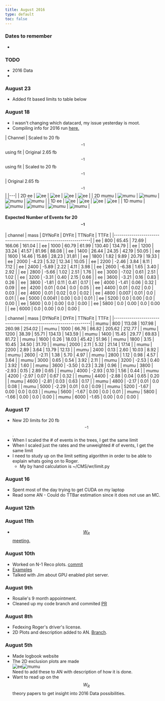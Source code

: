 ```yaml
---
title: August 2016
type: default
toc: false
---
```


### Dates to remember
 *

### TODO
 * 2016 Data
 * 
 
### August 23
 * Added fit based limits to table below

### August 18
 * I wasn't changing which datacard, my issue yesterday is moot. 
 * Compiling info for 2016 run [here.](../Run2016Notes/)

| Channel |  Scaled to 20 fb$${}^{-1}$$ using fit | Original 2.65 fb$${}^{-1}$$  using fit |  Scaled to 20 fb$${}^{-1}$$ | Original 2.65 fb$${}^{-1}$$ |
|---|
|  2D  ee    |  ![ee](http://phansen.web.cern.ch/phansen/wr-plots/lim2dWReejj_SHv1920invfb_50toys_tf1fit_limit.png)      |  ![ee](http://phansen.web.cern.ch/phansen/wr-plots/lim2dWReejj_SHv1950toys_tf1fit_limit.png)      |  ![ee](http://phansen.web.cern.ch/phansen/wr-plots/lim2dWReejj_SHv1920invfb_50toys_limit.png)      |  ![ee](http://phansen.web.cern.ch/phansen/wr-plots/lim2dWReejj_SHv19800toys_limit.png)      |
|  2D  mumu  |  ![mumu](http://phansen.web.cern.ch/phansen/wr-plots/lim2dWRmumujj_SHv1920invfb_50toys_tf1fit_limit.png)  |  ![mumu](http://phansen.web.cern.ch/phansen/wr-plots/lim2dWRmumujj_SHv1950toys_tf1fit_limit.png)  |  ![mumu](http://phansen.web.cern.ch/phansen/wr-plots/lim2dWRmumujj_SHv1920invfb_50toys_limit.png)  |  ![mumu](http://phansen.web.cern.ch/phansen/wr-plots/lim2dWRmumujj_SHv19800toys_limit.png)  |
|  1D  ee    |  ![ee](http://phansen.web.cern.ch/phansen/wr-plots/limWReejj_SHv1920invfb_50toys_tf1fit_full.png)         |  ![ee](http://phansen.web.cern.ch/phansen/wr-plots/limWReejj_SHv1950toys_tf1fit_full.png)         |  ![ee](http://phansen.web.cern.ch/phansen/wr-plots/limWReejj_SHv1920invfb_50toys_full.png)         |  ![ee](http://phansen.web.cern.ch/phansen/wr-plots/limWReejj_SHv19800toys_full.png)         |
|  1D  mumu  |  ![mumu](http://phansen.web.cern.ch/phansen/wr-plots/limWRmumujj_SHv1920invfb_50toys_tf1fit_full.png)     |  ![mumu](http://phansen.web.cern.ch/phansen/wr-plots/limWRmumujj_SHv1950toys_tf1fit_full.png)     |  ![mumu](http://phansen.web.cern.ch/phansen/wr-plots/limWRmumujj_SHv1920invfb_50toys_full.png)     |  ![mumu](http://phansen.web.cern.ch/phansen/wr-plots/limWRmumujj_SHv19800toys_full.png)     |


<a name="table"></a>

#### Expected Number of Events for 20 $${}^{-1}$$ 

|  channel  |  mass  |  DYNoFit  |  DYFit   |  TTNoFit  |  TTFit   |
|------------------------------------------------------------------|
|  ee       |  800   |  65.45    |  72.69   |  166.06   |  161.04  |
|  ee       |  1000  |  60.79    |  61.99   |  130.40   |  134.79  |
|  ee       |  1200  |  33.24    |  41.57   |  81.96    |  88.08   |
|  ee       |  1400  |  26.44    |  24.35   |  42.19    |  50.05   |
|  ee       |  1600  |  14.46    |  15.86   |  28.23    |  31.81   |
|  ee       |  1800  |  1.82     |  9.89    |  20.79    |  19.33   |
|  ee       |  2000  |  -4.23    |  5.32    |  12.34    |  10.05   |
|  ee       |  2200  |  -2.46    |  3.84    |  8.11     |  7.12    |
|  ee       |  2400  |  -5.89    |  2.22    |  4.11     |  3.98    |
|  ee       |  2600  |  -6.38    |  1.65    |  3.40     |  2.92    |
|  ee       |  2800  |  -5.66    |  1.02    |  2.51     |  1.76    |
|  ee       |  3000  |  -7.02    |  0.61    |  2.51     |  1.02    |
|  ee       |  3200  |  -3.31    |  0.40    |  2.15     |  0.66    |
|  ee       |  3600  |  -3.21    |  0.16    |  0.83     |  0.26    |
|  ee       |  3800  |  -1.81    |  0.11    |  0.41     |  0.17    |
|  ee       |  4000  |  -1.41    |  0.06    |  0.32     |  0.09    |
|  ee       |  4200  |  0.01     |  0.04    |  0.0      |  0.05    |
|  ee       |  4400  |  0.01     |  0.02    |  0.0      |  0.03    |
|  ee       |  4600  |  0.01     |  0.02    |  0.0      |  0.02    |
|  ee       |  4800  |  0.007    |  0.01    |  0.0      |  0.01    |
|  ee       |  5000  |  0.0041   |  0.00    |  0.0      |  0.01    |
|  ee       |  5200  |  0.0      |  0.00    |  0.0      |  0.00    |
|  ee       |  5600  |  0.0      |  0.00    |  0.0      |  0.00    |
|  ee       |  5800  |  0.0      |  0.00    |  0.0      |  0.00    |
|  ee       |  6000  |  0.0      |  0.00    |  0.0      |  0.00    |

|  channel  |  mass  |  DYNoFit  |  DYFit   |  TTNoFit  |  TTFit   |
|------------------------------------------------------------------|
|  mumu     |  800   |  113.08   |  107.98  |  260.98   |  254.02  |
|  mumu     |  1000  |  66.76    |  86.82   |  205.62   |  212.77  |
|  mumu     |  1200  |  38.39    |  55.71   |  134.13   |  143.59  |
|  mumu     |  1400  |  15.45    |  29.77   |  69.83    |  81.72   |
|  mumu     |  1600  |  0.26     |  18.03   |  45.42    |  51.96   |
|  mumu     |  1800  |  3.15     |  10.45   |  34.50    |  31.70   |
|  mumu     |  2000  |  2.11     |  5.32    |  21.14    |  17.14   |
|  mumu     |  2200  |  2.89     |  3.64    |  13.79    |  12.13   |
|  mumu     |  2400  |  0.13     |  2.60    |  10.03    |  8.92    |
|  mumu     |  2600  |  -2.11    |  1.38    |  5.70     |  4.97    |
|  mumu     |  2800  |  1.12     |  0.98    |  4.57     |  3.64    |
|  mumu     |  3000  |  0.65     |  0.54    |  3.92     |  2.11    |
|  mumu     |  3200  |  -2.53    |  0.40    |  3.92     |  1.60    |
|  mumu     |  3600  |  -3.50    |  0.23    |  3.28     |  0.96    |
|  mumu     |  3800  |  -2.93    |  0.15    |  2.89     |  0.65    |
|  mumu     |  4000  |  -2.93    |  0.10    |  1.56     |  0.44    |
|  mumu     |  4200  |  -2.97    |  0.07    |  0.67     |  0.32    |
|  mumu     |  4400  |  -2.88    |  0.04    |  0.65     |  0.20    |
|  mumu     |  4600  |  -2.81    |  0.03    |  0.63     |  0.17    |
|  mumu     |  4800  |  -2.17    |  0.01    |  0.0      |  0.08    |
|  mumu     |  5000  |  -2.29    |  0.01    |  0.0      |  0.09    |
|  mumu     |  5200  |  -1.67    |  0.00    |  0.0      |  0.03    |
|  mumu     |  5600  |  -1.67    |  0.00    |  0.0      |  0.01    |
|  mumu     |  5800  |  -1.66    |  0.00    |  0.0      |  0.00    |
|  mumu     |  6000  |  -1.65    |  0.00    |  0.0      |  0.00    |

### August 17
 * New 2D limits for 20 fb$${}^{-1}$$.
 * When I scaled the # of events in the trees, I get the same limit
 * When I scaled just the rates and the unweighted # of events, I get the same limit
 * I need to study up on the limit setting algorithm in order to be able to explain whats going on to Roger. 
    * My by hand calculation is ~/CMS/wr/limit.py

### August 16

 * Spent most of the day trying to get CUDA on my laptop
 * Read some AN - Could do TTBar estimation since it does not use an MC.

### August 12th

### August 11th
 * [$$W_R$$ meeting.](https://indico.cern.ch/event/562412/)
 
### August 10th
 * Worked on N-1 Reco plots. [commit](https://github.com/UMN-CMS/cms-WR/commit/d9e53a433131f784d7be9d6e96fa25a7f150cf83)
 * [Examples](http://phansen.web.cern.ch/phansen/wr-plots/?match=nminus*800_400*)
 * Talked with Jim about GPU enabled plot server. 

### August 9th
 * Rosalie's 9 month appointment.
 * Cleaned up my code branch and commited [PR](https://github.com/UMN-CMS/cms-WR/pull/77)

### August 8th
 * Fedexing Roger's driver's license.
 * 2D Plots and description added to AN. [Branch](https://gitlab.cern.ch/cms-WR/AN/commits/limits2d). 

### August 5th
 * Made logbook website
 * The 2D exclusion plots are made  
   ![ee](http://phansen.web.cern.ch/phansen/wr-plots/lim2dWReejj_SHv19800toys_limit.png#2)![mumu](http://phansen.web.cern.ch/phansen/wr-plots/lim2dWRmumujj_SHv19800toys_limit.png#2)  
   Need to add these to AN with description of how it is done. 
 * Want to read up on the $$W_R$$ theory papers to get insight into 2016 Data possibilities.


